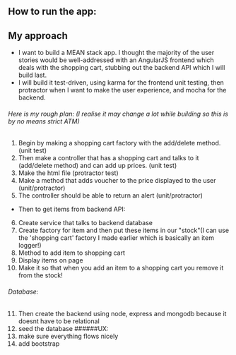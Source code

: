 ## How to run the app:


## My approach

- I want to build a MEAN stack app. I thought the majority of the user stories would be well-addressed with an AngularJS frontend which deals with the shopping cart, stubbing out the backend API which I will build last.
- I will build it test-driven, using karma for the frontend unit testing, then protractor when I want to make the user experience, and mocha for the backend.
###### Here is my rough plan: (I realise it may change a lot while building so this is by no means strict ATM)
1. Begin by making a shopping cart factory with the add/delete method. (unit test)
2. Then make a controller that has a shopping cart and talks to it (add/delete method) and can add up prices. (unit test)
3. Make the html file (protractor test)
4. Make a method that adds voucher to the price displayed to the user (unit/protractor)
5. The controller should be able to return an alert (unit/protractor)
- Then to get items from backend API:
6. Create service that talks to backend database
7. Create factory for item and then put these items in our "stock"(I can use the 'shopping cart' factory I made earlier which is basically an item logger!)
8. Method to add item to shopping cart
9. Display items on page
10. Make it so that when you add an item to a shopping cart you remove it from the stock!
###### Database:
11. Then create the backend using node, express and mongodb because it doesnt have to be relational
12. seed the database 
######UX:
13. make sure everything flows nicely
14. add bootstrap
